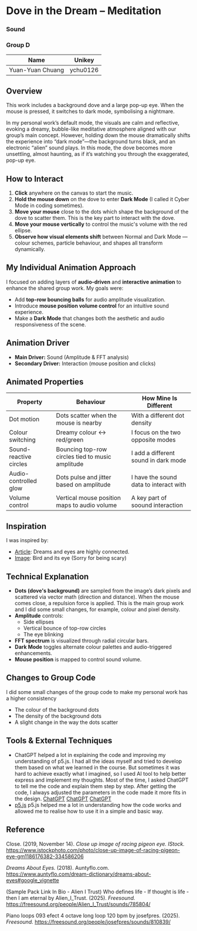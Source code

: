 # Dove in the Dream – Meditation  
### Sound  
### Group D  

| Name              | Unikey     |  
|-------------------|------------|  
| Yuan-Yuan Chuang  | ychu0126   |

## Overview
This work includes a background dove and a large pop-up eye. When the mouse is pressed, it switches to dark mode, symbolising a nightmare.

In my personal work’s default mode, the visuals are calm and reflective, evoking a dreamy, bubble-like meditative atmosphere aligned with our group’s main concept. However, holding down the mouse dramatically shifts the experience into “dark mode”—the background turns black, and an electronic “alien” sound plays. In this mode, the dove becomes more unsettling, almost haunting, as if it’s watching you through the exaggerated, pop-up eye.

## How to Interact

1. **Click** anywhere on the canvas to start the music.  
2. **Hold the mouse down** on the dove to enter **Dark Mode** (I called it Cyber Mode in coding sometimes).  
3. **Move your mouse** close to the dots which shape the background of the dove to scatter them. This is the key part to interact with the dove.  
4. **Move your mouse vertically** to control the music's volume with the red ellipse.  
5. **Observe how visual elements shift** between Normal and Dark Mode — colour schemes, particle behaviour, and shapes all transform dynamically.

## My Individual Animation Approach

I focused on adding layers of **audio-driven** and **interactive animation** to enhance the shared group work. My goals were:

- Add **top-row bouncing balls** for audio amplitude visualization.  
- Introduce **mouse position volume control** for an intuitive sound experience.  
- Make a **Dark Mode** that changes both the aesthetic and audio responsiveness of the scene.

## Animation Driver

- **Main Driver:** Sound (Amplitude & FFT analysis)  
- **Secondary Driver:** Interaction (mouse position and clicks)

## Animated Properties

| Property               | Behaviour                                            | How Mine Is Different                  |
|------------------------|------------------------------------------------------|---------------------------|
| Dot motion             | Dots scatter when the mouse is nearby                | With a different dot density                    |
| Colour switching       | Dreamy colour ↔ red/green                            | I focus on the two opposite modes              | 
| Sound-reactive circles | Bouncing top-row circles tied to music amplitude     | I add a different sound in dark mode               |
| Audio-controlled glow  | Dots pulse and jitter based on amplitude             | I have the sound data to interact with              |
| Volume control         | Vertical mouse position maps to audio volume         | A key part of soound interaction                |

## Inspiration

I was inspired by:  
- [Article](https://www.auntyflo.com/dream-dictionary/dreams-about-eyes#google_vignette): Dreams and eyes are highly connected.  
- [Image](https://www.istockphoto.com/photo/close-up-image-of-racing-pigeon-eye-gm1186176382-334586206): Bird and its eye (Sorry for being scary)

## Technical Explanation

- **Dots (dove's background)** are sampled from the image’s dark pixels and scattered via vector math (direction and distance). When the mouse comes close, a repulsion force is applied. This is the main group work and I did some small changes, for example, colour and pixel density. 
- **Amplitude** controls:  
  - Side ellipses  
  - Vertical bounce of top-row circles  
  - The eye blinking  
- **FFT spectrum** is visualized through radial circular bars.  
- **Dark Mode** toggles alternate colour palettes and audio-triggered enhancements.  
- **Mouse position** is mapped to control sound volume.

## Changes to Group Code

I did some small changes of the group code to make my personal work has a higher consistency
- The colour of the background dots  
- The density of the background dots  
- A slight change in the way the dots scatter  

## Tools & External Techniques

- ChatGPT helped a lot in explaining the code and improving my understanding of p5.js. I had all the ideas myself and tried to develop them based on what we learned in the course. But sometimes it was hard to achieve exactly what I imagined, so I used AI tool to help better express and implement my thoughts. Most of the time, I asked ChatGPT to tell me the code and explain them step by step. After getting the code, I always adjusted the parameters in the code made it more fits in the design.
[ChatGPT](https://chatgpt.com/share/6847ee6c-e658-800f-8483-6ed4ac311111)
[ChatGPT](https://chatgpt.com/share/6847eee5-7f98-800f-b918-23e87253133e)
[ChatGPT](https://chatgpt.com/share/6847ef20-93a0-800f-baa3-6d54d8a697e4)
- [p5.js](https://p5js.org) p5.js helped me a lot in understanding how the code works and allowed me to realise how to use it in a simple and basic way.

## Reference
Close. (2019, November 14). *Close up image of racing pigeon eye. IStock.* https://www.istockphoto.com/photo/close-up-image-of-racing-pigeon-eye-gm1186176382-334586206

*Dreams About Eyes.* (2018). Auntyflo.com. https://www.auntyflo.com/dream-dictionary/dreams-about-eyes#google_vignette

(Sample Pack Link In Bio - Alien I Trust) Who defines life - If thought is life - then I am eternal by Alien_I_Trust. (2025). *Freesound.* https://freesound.org/people/Alien_I_Trust/sounds/785804/

Piano loops 093 efect 4 octave long loop 120 bpm by josefpres. (2025). *Freesound.* https://freesound.org/people/josefpres/sounds/810839/